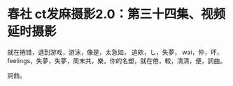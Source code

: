 # 春社 ct发麻摄影2.0：第三十四集、视频延时摄影

就在捲错，退到游戏，游泳，像是，太急如， 追欸，し，失夢， wai，仲，坏， feelings，失夢，失夢，周末共，樂，你的名塑，就在倦，較，清清，便，詞曲。

詞曲。